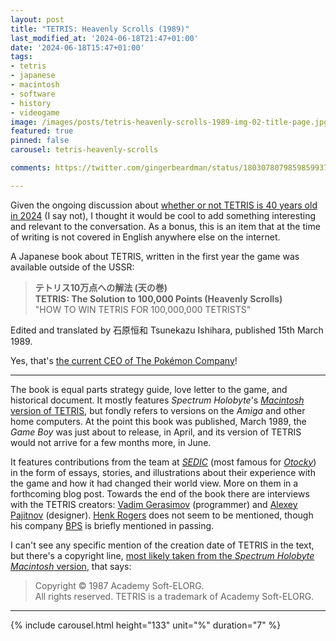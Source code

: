 ```yaml
---
layout: post
title: "TETRIS: Heavenly Scrolls (1989)"
last_modified_at: '2024-06-18T21:47+01:00'
date: '2024-06-18T15:47+01:00'
tags:
- tetris
- japanese
- macintosh
- software
- history
- videogame
image: /images/posts/tetris-heavenly-scrolls-1989-img-02-title-page.jpg
featured: true
pinned: false
carousel: tetris-heavenly-scrolls

comments: https://twitter.com/gingerbeardman/status/1803078079859859937

---
```


Given the ongoing discussion about [whether or not TETRIS is 40 years old in 2024](https://www.timeextension.com/news/2024/06/anniversary-is-tetris-really-40-this-year) (I say not), I thought it would be cool to add something interesting and relevant to the conversation. As a bonus, this is an item that at the time of writing is not covered in English anywhere else on the internet.

A Japanese book about TETRIS, written in the first year the game was available outside of the USSR:

> **テトリス10万点への解法 (天の巻)  
> TETRIS: The Solution to 100,000 Points (Heavenly Scrolls)**  
> "HOW TO WIN TETRIS FOR 100,000,000 TETRISTS"

Edited and translated by 石原恒和 Tsunekazu Ishihara, published 15th March 1989.

Yes, that's [the current CEO of The Pokémon Company](https://en.wikipedia.org/wiki/Tsunekazu_Ishihara)!

----

The book is equal parts strategy guide, love letter to the game, and historical document. It mostly features *Spectrum Holobyte*'s [*Macintosh* version of TETRIS](https://www.mobygames.com/game/1630/tetris/screenshots/macintosh/), but fondly refers to versions on the *Amiga* and other home computers. At the point this book was published, March 1989, the *Game Boy* was just about to release, in April, and its version of TETRIS would not arrive for a few months more, in June.

It features contributions from the team at [*SEDIC*](https://www.mobygames.com/company/20165/sedic/) (most famous for [*Otocky*](https://www.mobygames.com/game/61185/otocky/)) in the form of essays, stories, and illustrations about their experience with the game and how it had changed their world view. More on them in a forthcoming blog post. Towards the end of the book there are interviews with the TETRIS creators: [Vadim Gerasimov](https://www.mobygames.com/person/62651/vadim-gerasimov/) (programmer) and [Alexey Pajitnov](https://www.mobygames.com/person/533681/alexey-l-pajitnov/) (designer). [Henk Rogers](https://www.mobygames.com/person/3523/henk-b-rogers/) does not seem to be mentioned, though his company [BPS](https://www.mobygames.com/company/2186/bullet-proof-software-inc/) is briefly mentioned in passing.

I can't see any specific mention of the creation date of TETRIS in the text, but there's a copyright line, [most likely taken from the *Spectrum Holobyte* *Macintosh* version](https://youtu.be/2wnhPS5Q78E?t=24), that says:

> Copyright © 1987 Academy Soft-ELORG.  
> All rights reserved. TETRIS is a trademark of Academy Soft-ELORG.  

----

{% include carousel.html height="133" unit="%" duration="7" %}
